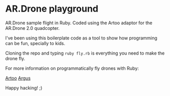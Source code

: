# AR.Drone playground

AR.Drone sample flight in Ruby. Coded using the Artoo adaptor for the AR.Drone 2.0 quadcopter.

I've been using this boilerplate code as a tool to show how programming can be fun, specially to kids.

Cloning the repo and typing `ruby fly.rb` is everything you need to make the drone fly.

For more information on programmatically fly drones with Ruby:

[Artoo](https://github.com/hybridgroup/artoo)
[Argus](https://github.com/jimweirich/argus)

Happy hacking! ;)
